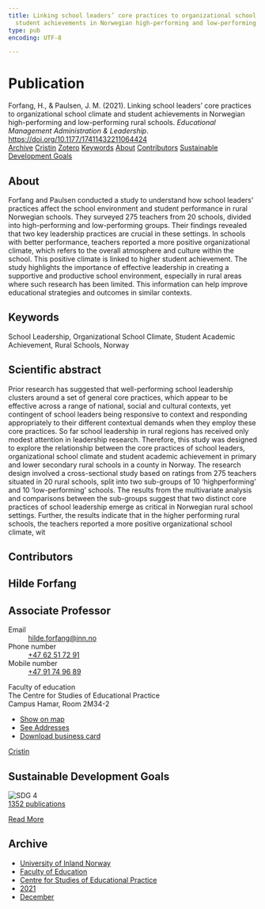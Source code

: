 ```yaml
---
title: Linking school leaders’ core practices to organizational school climate and
  student achievements in Norwegian high-performing and low-performing rural schools
type: pub
encoding: UTF-8

---
```

<h1>Publication</h1>
<article id="csl-bib-container-6M463NCB" class="csl-bib-container">
  <div class="csl-bib-body"> <div class="csl-entry">Forfang, H., &#38; Paulsen, J. M. (2021). Linking school leaders’ core practices to organizational school climate and student achievements in Norwegian high-performing and low-performing rural schools. <i>Educational Management Administration &#38; Leadership</i>. <a href="https://doi.org/10.1177/17411432211064424">https://doi.org/10.1177/17411432211064424</a></div> </div>
  <div class="csl-bib-buttons">
    <a href="#taxonomy-article-6M463NCB" alt="archive" class="csl-bib-button">Archive</a>
    <a href="https://app.cristin.no/results/show.jsf?id=1969654" alt="Cristin" class="csl-bib-button">Cristin</a>
    <a href="http://zotero.org/groups/5881554/items/6M463NCB" alt="Zotero" class="csl-bib-button">Zotero</a>
    <a href="#keywords-article-6M463NCB" alt="keywords" class="csl-bib-button">Keywords</a>
    <a href="#about-article-6M463NCB" alt="about_pub" class="csl-bib-button">About</a>
    <a href="#contributors-article-6M463NCB" alt="contributors" class="csl-bib-button">Contributors</a>
    <a href="#sdg-article-6M463NCB" alt="sdg" class="csl-bib-button">Sustainable Development Goals</a>
  </div>
  <div id="csl-bib-meta-container-6M463NCB"></div>
</article>
<div id="csl-bib-meta-6M463NCB" class="csl-bib-meta">
  <article id="about-article-6M463NCB" class="about_pub-article">
    <h1>About</h1>
    Forfang and Paulsen conducted a study to understand how school leaders' practices affect the school environment and student performance in rural Norwegian schools. They surveyed 275 teachers from 20 schools, divided into high-performing and low-performing groups. Their findings revealed that two key leadership practices are crucial in these settings. In schools with better performance, teachers reported a more positive organizational climate, which refers to the overall atmosphere and culture within the school. This positive climate is linked to higher student achievement. The study highlights the importance of effective leadership in creating a supportive and productive school environment, especially in rural areas where such research has been limited. This information can help improve educational strategies and outcomes in similar contexts.
  </article>
  <article id="keywords-article-6M463NCB" class="keywords-article">
    <h1>Keywords</h1>
    School Leadership, Organizational School Climate, Student Academic Achievement, Rural Schools, Norway
  </article>
  <article id="abstract-article-6M463NCB" class="abstract-article">
    <h1>Scientific abstract</h1>
    Prior research has suggested that well-performing school leadership clusters around a set of 
general core practices, which appear to be effective across a range of national, social and cultural 
contexts, yet contingent of school leaders being responsive to context and responding appropriately to their different contextual demands when they employ these core practices. So far school 
leadership in rural regions has received only modest attention in leadership research. Therefore, 
this study was designed to explore the relationship between the core practices of school leaders, 
organizational school climate and student academic achievement in primary and lower secondary 
rural schools in a county in Norway. The research design involved a cross-sectional study based 
on ratings from 275 teachers situated in 20 rural schools, split into two sub-groups of 10 ‘highperforming’ and 10 ‘low-performing’ schools. The results from the multivariate analysis and comparisons between the sub-groups suggest that two distinct core practices of school leadership 
emerge as critical in Norwegian rural school settings. Further, the results indicate that in the 
higher performing rural schools, the teachers reported a more positive organizational school 
climate, wit
  </article>
  <article id="contributors-article-6M463NCB" class="contributors-article">
    <h1>Contributors</h1>
    <div class="personas"> <div class="vrtx-hinn-person-card"> <div class="photo"> <i class="lar la-user-circle missing-person"></i> </div> <div class="info"> <hgroup><h1>Hilde Forfang</h1> <h2>Associate Professor</h2> </hgroup><dl> <dt>Email</dt> <dd> <a href="mailto:hilde.forfang@inn.no">hilde.forfang@inn.no</a> </dd> <dt>Phone number</dt> <dd><a href="tel:+4762517291"> +47 62 51 72 91 </a></dd> <dt>Mobile number</dt> <dd><a href="tel:+4791749689"> +47 91 74 96 89 </a></dd> </dl> <p> Faculty of education<br> The Centre for Studies of Educational Practice<br> Campus Hamar, Room 2M34-2 </p> <ul class="vrtx-hinn-links"> <li><a href="https://www.google.com/maps?q=60.79582,11.07304">Show on map</a></li> <li><a href="https://www.inn.no/english/find-an-employee/hilde-forfang.html#vrtx-hinn-addresses">See Addresses</a></li> <li><a href="https://www.inn.no/english/find-an-employee/hilde-forfang.html?vrtx=vcf">Download business card</a></li> </ul> </div> </div> <a href="https://app.cristin.no/persons/show.jsf?id=623969" alt="Cristin URL" class="personas-cristin">Cristin</a> </div>
  </article>
  <article id="sdg-article-6M463NCB" class="sdg-article">
    <h1>Sustainable Development Goals</h1>
    <div class="sdg-container"><div id="sdg4" class="sdg">
        <img src="{{< params subfolder >}}images/sdg/sdg04_en.png" class="image" alt="SDG 4">
        <div class="sdg-overlay">
          <a href="/en/archive/?key=?sdg=4#archive" class="sdg-publication-count"><span>1352</span> publications</a>
          <p><a href="https://sdgs.un.org/goals/goal4" class="sdg-read-more">Read More</a></p>
        </div>
      </div></div>
  </article>
  <article id="taxonomy-article-6M463NCB" class="taxonomy-article">
    <h1>Archive</h1>
    <ul>
      <li>
        <a href="/en/archive/?key=3DCRN523">University of Inland Norway</a>
      </li>
      <li>
        <a href="/en/archive/?key=WYNZA47F">Faculty of Education</a>
      </li>
      <li>
        <a href="/en/archive/?key=G3SEU2Z2">Centre for Studies of Educational Practice</a>
      </li>
      <li>
        <a href="/en/archive/?key=9J5NBKMQ">2021</a>
      </li>
      <li>
        <a href="/en/archive/?key=LIPBR98F">December</a>
      </li>
    </ul>
  </article>
</div>
